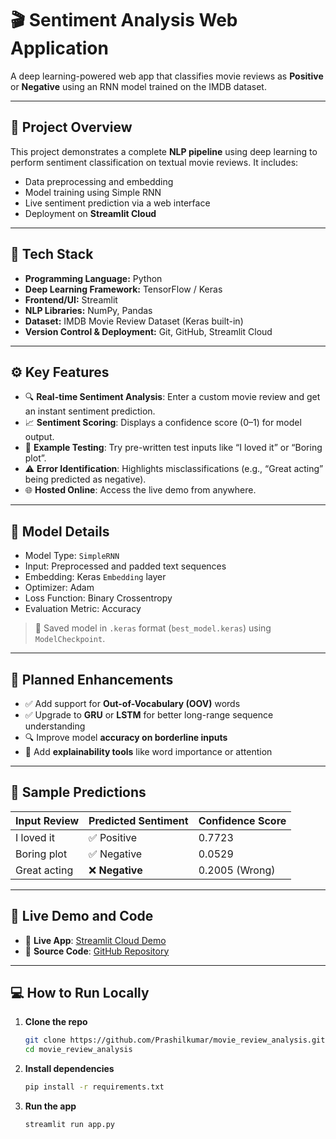 # 🎬 Sentiment Analysis Web Application

A deep learning-powered web app that classifies movie reviews as **Positive** or **Negative** using an RNN model trained on the IMDB dataset.

---

## 📌 Project Overview

This project demonstrates a complete **NLP pipeline** using deep learning to perform sentiment classification on textual movie reviews. It includes:

- Data preprocessing and embedding
- Model training using Simple RNN
- Live sentiment prediction via a web interface
- Deployment on **Streamlit Cloud**

---

## 🧠 Tech Stack

- **Programming Language:** Python  
- **Deep Learning Framework:** TensorFlow / Keras  
- **Frontend/UI:** Streamlit  
- **NLP Libraries:** NumPy, Pandas  
- **Dataset:** IMDB Movie Review Dataset (Keras built-in)  
- **Version Control & Deployment:** Git, GitHub, Streamlit Cloud  

---

## ⚙️ Key Features

- 🔍 **Real-time Sentiment Analysis**: Enter a custom movie review and get an instant sentiment prediction.
- 📈 **Sentiment Scoring**: Displays a confidence score (0–1) for model output.
- 💬 **Example Testing**: Try pre-written test inputs like “I loved it” or “Boring plot”.
- ⚠️ **Error Identification**: Highlights misclassifications (e.g., “Great acting” being predicted as negative).
- 🌐 **Hosted Online**: Access the live demo from anywhere.

---

## 🧪 Model Details

- Model Type: `SimpleRNN`
- Input: Preprocessed and padded text sequences
- Embedding: Keras `Embedding` layer
- Optimizer: Adam
- Loss Function: Binary Crossentropy
- Evaluation Metric: Accuracy

> 🔐 Saved model in `.keras` format (`best_model.keras`) using `ModelCheckpoint`.

---

## 🚀 Planned Enhancements

- ✅ Add support for **Out-of-Vocabulary (OOV)** words  
- ✅ Upgrade to **GRU** or **LSTM** for better long-range sequence understanding  
- 🔍 Improve model **accuracy on borderline inputs**  
- 🧠 Add **explainability tools** like word importance or attention  

---

## 🧾 Sample Predictions

| Input Review       | Predicted Sentiment | Confidence Score |
|--------------------|----------------------|------------------|
| I loved it         | ✅ Positive           | 0.7723           |
| Boring plot        | ✅ Negative           | 0.0529           |
| Great acting       | ❌ **Negative**       | 0.2005 (Wrong)   |

---

## 🔗 Live Demo and Code

- 🚀 **Live App**: [Streamlit Cloud Demo](https://your-live-app-link.streamlit.app)
- 📂 **Source Code**: [GitHub Repository](https://github.com/Prashilkumar/movie_review_analysis.git)

---

## 💻 How to Run Locally

1. **Clone the repo**
   ```bash
   git clone https://github.com/Prashilkumar/movie_review_analysis.git
   cd movie_review_analysis
2. **Install dependencies**
   ```bash
   pip install -r requirements.txt
3. **Run the app**
   ```bash
   streamlit run app.py
